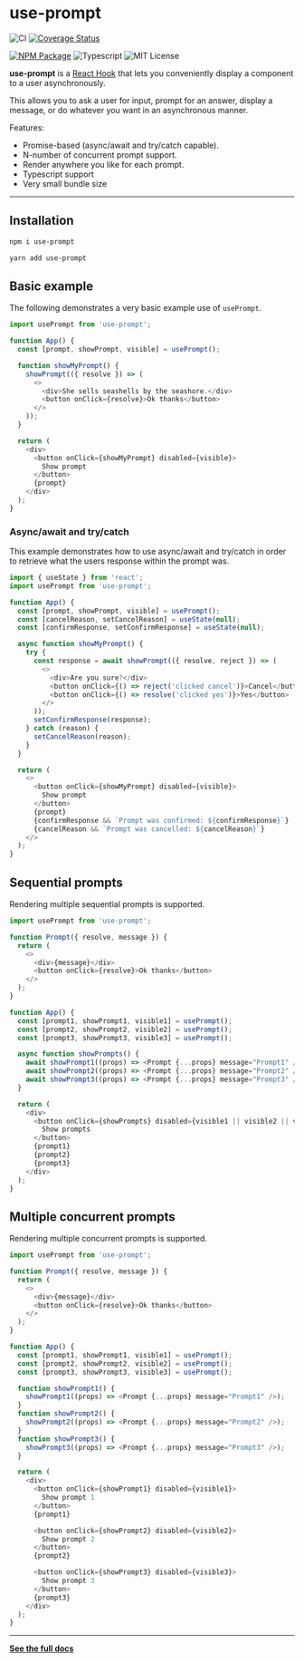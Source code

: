 # use-prompt

![CI](https://github.com/jonbnewman/use-prompt/actions/workflows/main.yml/badge.svg)
[![Coverage Status](https://coveralls.io/repos/github/jonbnewman/use-prompt/badge.svg?branch=main&r=1)](https://coveralls.io/github/jonbnewman/use-prompt?branch=main)

[![NPM Package](https://img.shields.io/npm/v/use-prompt.svg?logo=npm)](https://www.npmjs.com/package/use-prompt)
![Typescript](https://img.shields.io/badge/types-TypeScript-blue?logo=typescript)
![MIT License](https://img.shields.io/github/license/jonbnewman/use-prompt)

**use-prompt** is a [React Hook](https://reactjs.org/docs/hooks-intro.html) that lets you conveniently display a component to a user asynchronously.

This allows you to ask a user for input, prompt for an answer, display a message, or do whatever you want in an asynchronous manner.

Features:

- Promise-based (async/await and try/catch capable).
- N-number of concurrent prompt support.
- Render anywhere you like for each prompt.
- Typescript support
- Very small bundle size

---

## Installation

```bash
npm i use-prompt
```

```bash
yarn add use-prompt
```

## Basic example

The following demonstrates a very basic example use of `usePrompt`.

```javascript
import usePrompt from 'use-prompt';

function App() {
  const [prompt, showPrompt, visible] = usePrompt();

  function showMyPrompt() {
    showPrompt(({ resolve }) => (
      <>
        <div>She sells seashells by the seashore.</div>
        <button onClick={resolve}>Ok thanks</button>
      </>
    ));
  }

  return (
    <div>
      <button onClick={showMyPrompt} disabled={visible}>
        Show prompt
      </button>
      {prompt}
    </div>
  );
}
```

### Async/await and try/catch

This example demonstrates how to use async/await and try/catch in order to retrieve what the users response within the prompt was.

```javascript
import { useState } from 'react';
import usePrompt from 'use-prompt';

function App() {
  const [prompt, showPrompt, visible] = usePrompt();
  const [cancelReason, setCancelReason] = useState(null);
  const [confirmResponse, setConfirmResponse] = useState(null);

  async function showMyPrompt() {
    try {
      const response = await showPrompt(({ resolve, reject }) => (
        <>
          <div>Are you sure?</div>
          <button onClick={() => reject('clicked cancel')}>Cancel</button>
          <button onClick={() => resolve('clicked yes')}>Yes</button>
        </>
      ));
      setConfirmResponse(response);
    } catch (reason) {
      setCancelReason(reason);
    }
  }

  return (
    <>
      <button onClick={showMyPrompt} disabled={visible}>
        Show prompt
      </button>
      {prompt}
      {confirmResponse && `Prompt was confirmed: ${confirmResponse}`}
      {cancelReason && `Prompt was cancelled: ${cancelReason}`}
    </>
  );
}
```

## Sequential prompts

Rendering multiple sequential prompts is supported.

```javascript
import usePrompt from 'use-prompt';

function Prompt({ resolve, message }) {
  return (
    <>
      <div>{message}</div>
      <button onClick={resolve}>Ok thanks</button>
    </>
  );
}

function App() {
  const [prompt1, showPrompt1, visible1] = usePrompt();
  const [prompt2, showPrompt2, visible2] = usePrompt();
  const [prompt3, showPrompt3, visible3] = usePrompt();

  async function showPrompts() {
    await showPrompt1((props) => <Prompt {...props} message="Prompt1" />);
    await showPrompt2((props) => <Prompt {...props} message="Prompt2" />);
    await showPrompt3((props) => <Prompt {...props} message="Prompt3" />);
  }

  return (
    <div>
      <button onClick={showPrompts} disabled={visible1 || visible2 || visible3}>
        Show prompts
      </button>
      {prompt1}
      {prompt2}
      {prompt3}
    </div>
  );
}
```

## Multiple concurrent prompts

Rendering multiple concurrent prompts is supported.

```javascript
import usePrompt from 'use-prompt';

function Prompt({ resolve, message }) {
  return (
    <>
      <div>{message}</div>
      <button onClick={resolve}>Ok thanks</button>
    </>
  );
}

function App() {
  const [prompt1, showPrompt1, visible1] = usePrompt();
  const [prompt2, showPrompt2, visible2] = usePrompt();
  const [prompt3, showPrompt3, visible3] = usePrompt();

  function showPrompt1() {
    showPrompt1((props) => <Prompt {...props} message="Prompt1" />);
  }
  function showPrompt2() {
    showPrompt2((props) => <Prompt {...props} message="Prompt2" />);
  }
  function showPrompt3() {
    showPrompt3((props) => <Prompt {...props} message="Prompt3" />);
  }

  return (
    <div>
      <button onClick={showPrompt1} disabled={visible1}>
        Show prompt 1
      </button>
      {prompt1}

      <button onClick={showPrompt2} disabled={visible2}>
        Show prompt 2
      </button>
      {prompt2}

      <button onClick={showPrompt3} disabled={visible3}>
        Show prompt 3
      </button>
      {prompt3}
    </div>
  );
}
```

---

**[See the full docs](https://useprompt.jonbnewman.dev)**
